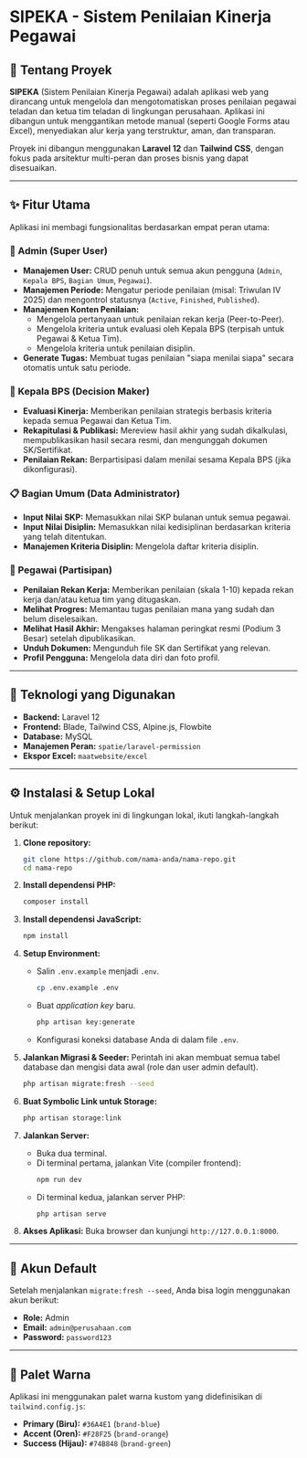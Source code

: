 # SIPEKA - Sistem Penilaian Kinerja Pegawai


## 📌 Tentang Proyek

**SIPEKA** (Sistem Penilaian Kinerja Pegawai) adalah aplikasi web yang dirancang untuk mengelola dan mengotomatiskan proses penilaian pegawai teladan dan ketua tim teladan di lingkungan perusahaan. Aplikasi ini dibangun untuk menggantikan metode manual (seperti Google Forms atau Excel), menyediakan alur kerja yang terstruktur, aman, dan transparan.

Proyek ini dibangun menggunakan **Laravel 12** dan **Tailwind CSS**, dengan fokus pada arsitektur multi-peran dan proses bisnis yang dapat disesuaikan.

---

## ✨ Fitur Utama

Aplikasi ini membagi fungsionalitas berdasarkan empat peran utama:

### 👤 Admin (Super User)
- **Manajemen User:** CRUD penuh untuk semua akun pengguna (`Admin`, `Kepala BPS`, `Bagian Umum`, `Pegawai`).
- **Manajemen Periode:** Mengatur periode penilaian (misal: Triwulan IV 2025) dan mengontrol statusnya (`Active`, `Finished`, `Published`).
- **Manajemen Konten Penilaian:**
  - Mengelola pertanyaan untuk penilaian rekan kerja (Peer-to-Peer).
  - Mengelola kriteria untuk evaluasi oleh Kepala BPS (terpisah untuk Pegawai & Ketua Tim).
  - Mengelola kriteria untuk penilaian disiplin.
- **Generate Tugas:** Membuat tugas penilaian "siapa menilai siapa" secara otomatis untuk satu periode.

### 👑 Kepala BPS (Decision Maker)
- **Evaluasi Kinerja:** Memberikan penilaian strategis berbasis kriteria kepada semua Pegawai dan Ketua Tim.
- **Rekapitulasi & Publikasi:** Mereview hasil akhir yang sudah dikalkulasi, mempublikasikan hasil secara resmi, dan mengunggah dokumen SK/Sertifikat.
- **Penilaian Rekan:** Berpartisipasi dalam menilai sesama Kepala BPS (jika dikonfigurasi).

### 📋 Bagian Umum (Data Administrator)
- **Input Nilai SKP:** Memasukkan nilai SKP bulanan untuk semua pegawai.
- **Input Nilai Disiplin:** Memasukkan nilai kedisiplinan berdasarkan kriteria yang telah ditentukan.
- **Manajemen Kriteria Disiplin:** Mengelola daftar kriteria disiplin.

### 👥 Pegawai (Partisipan)
- **Penilaian Rekan Kerja:** Memberikan penilaian (skala 1-10) kepada rekan kerja dan/atau ketua tim yang ditugaskan.
- **Melihat Progres:** Memantau tugas penilaian mana yang sudah dan belum diselesaikan.
- **Melihat Hasil Akhir:** Mengakses halaman peringkat resmi (Podium 3 Besar) setelah dipublikasikan.
- **Unduh Dokumen:** Mengunduh file SK dan Sertifikat yang relevan.
- **Profil Pengguna:** Mengelola data diri dan foto profil.

---

## 🚀 Teknologi yang Digunakan

- **Backend:** Laravel 12
- **Frontend:** Blade, Tailwind CSS, Alpine.js, Flowbite
- **Database:** MySQL
- **Manajemen Peran:** `spatie/laravel-permission`
- **Ekspor Excel:** `maatwebsite/excel`

---

## ⚙️ Instalasi & Setup Lokal

Untuk menjalankan proyek ini di lingkungan lokal, ikuti langkah-langkah berikut:

1.  **Clone repository:**
    ```bash
    git clone https://github.com/nama-anda/nama-repo.git
    cd nama-repo
    ```

2.  **Install dependensi PHP:**
    ```bash
    composer install
    ```

3.  **Install dependensi JavaScript:**
    ```bash
    npm install
    ```

4.  **Setup Environment:**
    - Salin `.env.example` menjadi `.env`.
      ```bash
      cp .env.example .env
      ```
    - Buat *application key* baru.
      ```bash
      php artisan key:generate
      ```
    - Konfigurasi koneksi database Anda di dalam file `.env`.

5.  **Jalankan Migrasi & Seeder:**
    Perintah ini akan membuat semua tabel database dan mengisi data awal (role dan user admin default).
    ```bash
    php artisan migrate:fresh --seed
    ```

6.  **Buat Symbolic Link untuk Storage:**
    ```bash
    php artisan storage:link
    ```

7.  **Jalankan Server:**
    - Buka dua terminal.
    - Di terminal pertama, jalankan Vite (compiler frontend):
      ```bash
      npm run dev
      ```
    - Di terminal kedua, jalankan server PHP:
      ```bash
      php artisan serve
      ```

8.  **Akses Aplikasi:**
    Buka browser dan kunjungi `http://127.0.0.1:8000`.

---

## 🔑 Akun Default

Setelah menjalankan `migrate:fresh --seed`, Anda bisa login menggunakan akun berikut:

-   **Role:** Admin
-   **Email:** `admin@perusahaan.com`
-   **Password:** `password123`

---

## 🎨 Palet Warna

Aplikasi ini menggunakan palet warna kustom yang didefinisikan di `tailwind.config.js`:
-   **Primary (Biru):** `#36A4E1` (`brand-blue`)
-   **Accent (Oren):** `#F28F25` (`brand-orange`)
-   **Success (Hijau):** `#74B848` (`brand-green`)

